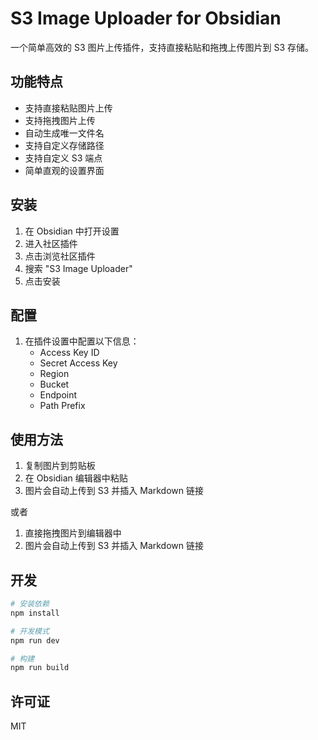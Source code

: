 # S3 Image Uploader for Obsidian

一个简单高效的 S3 图片上传插件，支持直接粘贴和拖拽上传图片到 S3 存储。

## 功能特点

- 支持直接粘贴图片上传
- 支持拖拽图片上传
- 自动生成唯一文件名
- 支持自定义存储路径
- 支持自定义 S3 端点
- 简单直观的设置界面

## 安装

1. 在 Obsidian 中打开设置
2. 进入社区插件
3. 点击浏览社区插件
4. 搜索 "S3 Image Uploader"
5. 点击安装

## 配置

1. 在插件设置中配置以下信息：
   - Access Key ID
   - Secret Access Key
   - Region
   - Bucket
   - Endpoint
   - Path Prefix

## 使用方法

1. 复制图片到剪贴板
2. 在 Obsidian 编辑器中粘贴
3. 图片会自动上传到 S3 并插入 Markdown 链接

或者

1. 直接拖拽图片到编辑器中
2. 图片会自动上传到 S3 并插入 Markdown 链接

## 开发

```bash
# 安装依赖
npm install

# 开发模式
npm run dev

# 构建
npm run build
```

## 许可证

MIT
